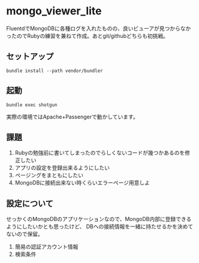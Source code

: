 mongo_viewer_lite
=================
FluentdでMongoDBに各種ログを入れたものの、良いビューアが見つからなかったのでRubyの練習を兼ねて作成。あとgit/githubどちらも初挑戦。


## セットアップ

    bundle install --path vendor/bundler


## 起動

  	bundle exec shotgun

実際の環境ではApache+Passengerで動かしています。


## 課題
1. Rubyの勉強前に書いてしまったのでらしくないコードが幾つかあるのを修正したい
2. アプリの設定を登録出来るようにしたい
3. ページングをまともにしたい
4. MongoDBに接続出来ない時くらいエラーページ用意しよ


## 設定について
せっかくのMongoDBのアプリケーションなので、MongoDB内部に登録できるようにしたいかとも思ったけど、
DBへの接続情報を一緒に持たせるかを決めてないので保留。

1. 簡易の認証アカウント情報
2. 検索条件
